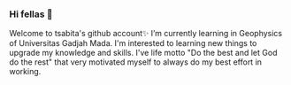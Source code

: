 ### Hi fellas 👋
Welcome to tsabita's github account✨️
I’m currently learning in Geophysics of Universitas Gadjah Mada.
I'm interested to learning new things to upgrade my knowledge and skills.
I've life motto "Do the best and let God do the rest" that very motivated myself to always do my best effort in working.
<!--
**tsabitasalsabilah/tsabitasalsabilah** is a ✨ _special_ ✨ repository because its `README.md` (this file) appears on y
